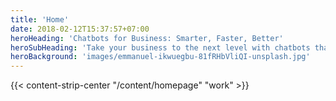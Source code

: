 ```yaml
---
title: 'Home'
date: 2018-02-12T15:37:57+07:00
heroHeading: 'Chatbots for Business: Smarter, Faster, Better'
heroSubHeading: 'Take your business to the next level with chatbots that are smarter, faster, and better than ever before.'
heroBackground: 'images/emmanuel-ikwuegbu-81fRHbVliQI-unsplash.jpg'
---
```



<div>
{{< content-strip-center "/content/homepage" "work" >}}
</div>
